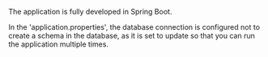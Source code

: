 The application is fully developed in Spring Boot.

In the 'application.properties', the database connection is configured not to create a schema in the database, as it is set to update so that you can run the application multiple times.

